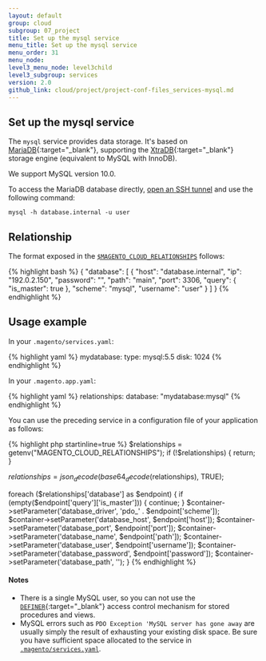 ```yaml
---
layout: default
group: cloud
subgroup: 07_project
title: Set up the mysql service
menu_title: Set up the mysql service
menu_order: 31
menu_node: 
level3_menu_node: level3child
level3_subgroup: services
version: 2.0
github_link: cloud/project/project-conf-files_services-mysql.md
---
```


## Set up the mysql service
The `mysql` service provides data storage. It's based on [MariaDB](https://mariadb.com/products/subscription-plans){:target="_blank"}, supporting the [XtraDB](https://www.percona.com/software/mysql-database/percona-server/xtradb){:target="_blank"} storage
engine (equivalent to MySQL with InnoDB).

We support MySQL version 10.0.

To access the MariaDB database directly, [open an SSH tunnel]({{page.baseurl}}cloud/env/environments-start.html#env-start-tunn) and use the
following command: 

    mysql -h database.internal -u user

## Relationship
The format exposed in the [`$MAGENTO_CLOUD_RELATIONSHIPS`]({{page.baseurl}}cloud/env/environment-vars_cloud.html) follows:

{% highlight bash %}
{
  "database": [
    {
      "host": "database.internal",
      "ip": "192.0.2.150",
      "password": "",
      "path": "main",
      "port": 3306,
      "query": {
          "is_master": true
      },
      "scheme": "mysql",
      "username": "user"
    }
  ]
}
{% endhighlight %}

## Usage example
In your `.magento/services.yaml`:

{% highlight yaml %}
mydatabase:
    type: mysql:5.5
    disk: 1024
{% endhighlight %}

In your `.magento.app.yaml`:

{% highlight yaml %}
relationships:
    database: "mydatabase:mysql"
{% endhighlight %}

You can use the preceding service in a configuration file of your application as follows:

{% highlight php startinline=true %}
$relationships = getenv("MAGENTO_CLOUD_RELATIONSHIPS");
if (!$relationships) {
  return;
}

$relationships = json_decode(base64_decode($relationships), TRUE);

foreach ($relationships['database'] as $endpoint) {
  if (empty($endpoint['query']['is_master'])) {
    continue;
  }
  $container->setParameter('database_driver', 'pdo_' . $endpoint['scheme']);
  $container->setParameter('database_host', $endpoint['host']);
  $container->setParameter('database_port', $endpoint['port']);
  $container->setParameter('database_name', $endpoint['path']);
  $container->setParameter('database_user', $endpoint['username']);
  $container->setParameter('database_password', $endpoint['password']);
  $container->setParameter('database_path', '');
}
{% endhighlight %}

#### Notes
*   There is a single MySQL user, so you can not use the [`DEFINER`](http://dev.mysql.com/doc/refman/5.6/en/show-grants.html){:target="_blank"} access control mechanism for stored procedures and views.
*   MySQL errors such as `PDO Exception 'MySQL server has gone away` are usually simply the result of exhausting your existing disk space. Be sure you have sufficient space allocated to the service in [`.magento/services.yaml`]({{page.baseurl}}cloud/project/project-conf-files_magento-app.html#cloud-yaml-platform-disk).
